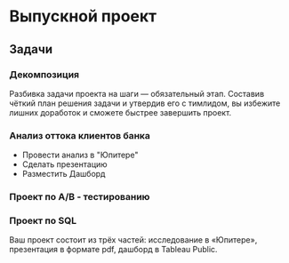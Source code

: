 # Выпускной проект

## Задачи
### Декомпозиция
Разбивка задачи проекта на шаги — обязательный этап. Составив чёткий план решения задачи и утвердив его с тимлидом, вы избежите лишних доработок и сможете быстрее завершить проект.
### Анализ оттока клиентов банка 
- Провести анализ в "Юпитере"
- Сделать презентацию
- Разместить Дашборд

### Проект по A/B - тестированию


### Проект по SQL




Ваш проект состоит из трёх частей:
исследование в «Юпитере»,
презентация в формате pdf,
дашборд в Tableau Public.
